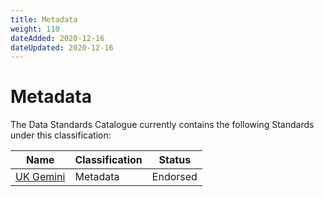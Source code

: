 ```yaml
---
title: Metadata
weight: 110
dateAdded: 2020-12-16
dateUpdated: 2020-12-16
---
```


# Metadata

The Data Standards Catalogue currently contains the following Standards under this classification:

| Name | Classification | Status |
| --- | --- | --- |
| [UK Gemini](UKGemini/) | Metadata | Endorsed |
